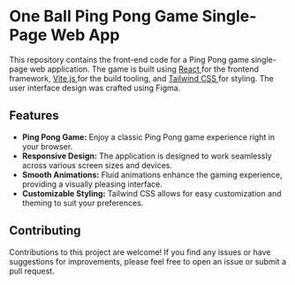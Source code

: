 # One Ball Ping Pong Game Single-Page Web App
This repository contains the front-end code for a Ping Pong game single-page web application. 
The game is built using<HTML> <span style="text-decoration: underline;"> React </span> </HTML>for the frontend framework, <u> Vite.js </u> for the build tooling, 
and <u> Tailwind CSS </u> for styling. 
The user interface design was crafted using Figma.

## Features
- **Ping Pong Game:** Enjoy a classic Ping Pong game experience right in your browser.
- **Responsive Design:** The application is designed to work seamlessly across various screen sizes and devices.
- **Smooth Animations:** Fluid animations enhance the gaming experience, providing a visually pleasing interface.
- **Customizable Styling:** Tailwind CSS allows for easy customization and theming to suit your preferences.
## Contributing
Contributions to this project are welcome! 
If you find any issues or have suggestions for improvements, 
please feel free to open an issue or submit a pull request.
